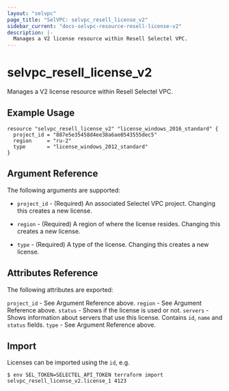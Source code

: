 ```yaml
---
layout: "selvpc"
page_title: "SelVPC: selvpc_resell_license_v2"
sidebar_current: "docs-selvpc-resource-resell-license-v2"
description: |-
  Manages a V2 license resource within Resell Selectel VPC.
---
```


# selvpc\_resell\_license_v2

Manages a V2 license resource within Resell Selectel VPC.

## Example Usage

```hcl
resource "selvpc_resell_license_v2" "license_windows_2016_standard" {
  project_id = "887e5e35458d4ee38a6ae0543555dec5"
  region     = "ru-2"
  type       = "license_windows_2012_standard"
}
```

## Argument Reference

The following arguments are supported:

* `project_id` - (Required) An associated Selectel VPC project. Changing this
  creates a new license.

* `region` - (Required) A region of where the license resides. Changing this
  creates a new license.

* `type` - (Required) A type of the license. Changing this creates a new license.

## Attributes Reference

The following attributes are exported:

`project_id` - See Argument Reference above.
`region` - See Argument Reference above.
`status` - Shows if the license is used or not.
`servers` - Shows information about servers that use this license. Contains
`id`, `name` and `status` fields.
`type` - See Argument Reference above.

## Import

Licenses can be imported using the `id`, e.g.

```shell
$ env SEL_TOKEN=SELECTEL_API_TOKEN terraform import selvpc_resell_license_v2.license_1 4123
```
